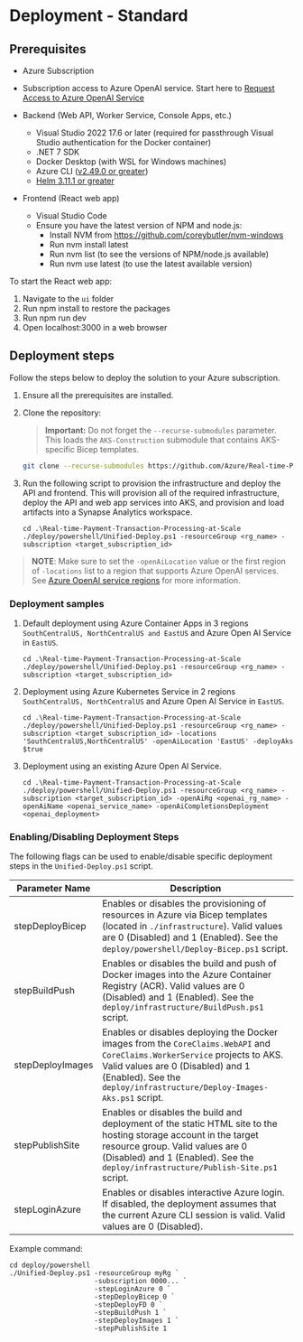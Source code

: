 # Deployment - Standard

## Prerequisites

- Azure Subscription
- Subscription access to Azure OpenAI service. Start here to [Request Access to Azure OpenAI Service](https://customervoice.microsoft.com/Pages/ResponsePage.aspx?id=v4j5cvGGr0GRqy180BHbR7en2Ais5pxKtso_Pz4b1_xUOFA5Qk1UWDRBMjg0WFhPMkIzTzhKQ1dWNyQlQCN0PWcu)

- Backend (Web API, Worker Service, Console Apps, etc.)
  - Visual Studio 2022 17.6 or later (required for passthrough Visual Studio authentication for the Docker container)
  - .NET 7 SDK
  - Docker Desktop (with WSL for Windows machines)
  - Azure CLI ([v2.49.0 or greater](https://docs.microsoft.com/en-us/cli/azure/install-azure-cli))
  - [Helm 3.11.1 or greater](https://helm.sh/docs/intro/install/)
- Frontend (React web app)
  - Visual Studio Code
  - Ensure you have the latest version of NPM and node.js:
    - Install NVM from https://github.com/coreybutler/nvm-windows
    - Run nvm install latest
    - Run nvm list (to see the versions of NPM/node.js available)
    - Run nvm use latest (to use the latest available version)

To start the React web app:

1. Navigate to the `ui` folder
2. Run npm install to restore the packages
3. Run npm run dev
4. Open localhost:3000 in a web browser

## Deployment steps

Follow the steps below to deploy the solution to your Azure subscription.

1. Ensure all the prerequisites are installed.  

1. Clone the repository:

    > **Important:** Do not forget the `--recurse-submodules` parameter. This loads the `AKS-Construction` submodule that contains AKS-specific Bicep templates.

    ```bash
    git clone --recurse-submodules https://github.com/Azure/Real-time-Payment-Transaction-Processing-at-Scale.git
    ```

1. Run the following script to provision the infrastructure and deploy the API and frontend. This will provision all of the required infrastructure, deploy the API and web app services into AKS, and provision and load artifacts into a Synapse Analytics workspace.

    ```pwsh
    cd .\Real-time-Payment-Transaction-Processing-at-Scale
    ./deploy/powershell/Unified-Deploy.ps1 -resourceGroup <rg_name> -subscription <target_subscription_id>
    ```

>**NOTE**: Make sure to set the `-openAiLocation` value or the first region of `-locations` list to a region that supports Azure OpenAI services.  See [Azure OpenAI service regions](https://azure.microsoft.com/en-us/explore/global-infrastructure/products-by-region/?products=cognitive-services&regions=all) for more information.

### Deployment samples

1. Default deployment using Azure Container Apps in 3 regions `SouthCentralUS, NorthCentralUS and EastUS` and Azure Open AI Service in `EastUS`. 
    ```pwsh
    cd .\Real-time-Payment-Transaction-Processing-at-Scale
    ./deploy/powershell/Unified-Deploy.ps1 -resourceGroup <rg_name> -subscription <target_subscription_id>
    ```
1. Deployment using Azure Kubernetes Service in 2 regions `SouthCentralUS, NorthCentralUS` and Azure Open AI Service in `EastUS`. 
    ```pwsh
    cd .\Real-time-Payment-Transaction-Processing-at-Scale
    ./deploy/powershell/Unified-Deploy.ps1 -resourceGroup <rg_name> -subscription <target_subscription_id> -locations 'SouthCentralUS,NorthCentralUS' -openAiLocation 'EastUS' -deployAks $true
    ```
1. Deployment using an existing Azure Open AI Service. 
    ```pwsh
    cd .\Real-time-Payment-Transaction-Processing-at-Scale
    ./deploy/powershell/Unified-Deploy.ps1 -resourceGroup <rg_name> -subscription <target_subscription_id> -openAiRg <openai_rg_name> -openAiName <openai_service_name> -openAiCompletionsDeployment <openai_deployment>
    ```

### Enabling/Disabling Deployment Steps

The following flags can be used to enable/disable specific deployment steps in the `Unified-Deploy.ps1` script.

| Parameter Name | Description |
|----------------|-------------|
| stepDeployBicep | Enables or disables the provisioning of resources in Azure via Bicep templates (located in `./infrastructure`). Valid values are 0 (Disabled) and 1 (Enabled). See the `deploy/powershell/Deploy-Bicep.ps1` script.
| stepBuildPush | Enables or disables the build and push of Docker images into the Azure Container Registry (ACR). Valid values are 0 (Disabled) and 1 (Enabled). See the `deploy/infrastructure/BuildPush.ps1` script.
| stepDeployImages | Enables or disables deploying the Docker images from the `CoreClaims.WebAPI` and `CoreClaims.WorkerService` projects to AKS. Valid values are 0 (Disabled) and 1 (Enabled). See the `deploy/infrastructure/Deploy-Images-Aks.ps1` script.
| stepPublishSite | Enables or disables the build and deployment of the static HTML site to the hosting storage account in the target resource group. Valid values are 0 (Disabled) and 1 (Enabled). See the `deploy/infrastructure/Publish-Site.ps1` script.
| stepLoginAzure | Enables or disables interactive Azure login. If disabled, the deployment assumes that the current Azure CLI session is valid. Valid values are 0 (Disabled).

Example command:

```pwsh
cd deploy/powershell
./Unified-Deploy.ps1 -resourceGroup myRg `
                     -subscription 0000... `
                     -stepLoginAzure 0 `
                     -stepDeployBicep 0 `
                     -stepDeployFD 0 `
                     -stepBuildPush 1 `
                     -stepDeployImages 1 `
                     -stepPublishSite 1
```
